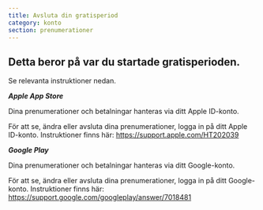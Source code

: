 ```yaml
---
title: Avsluta din gratisperiod
category: konto
section: prenumerationer
---
```

## Detta beror på var du startade gratisperioden.


Se relevanta instruktioner nedan.



***Apple App Store***


Dina prenumerationer och betalningar hanteras via ditt Apple ID-konto.


För att se, ändra eller avsluta dina prenumerationer, logga in på ditt Apple ID-konto. Instruktioner finns här: <https://support.apple.com/HT202039>



***Google Play***


Dina prenumerationer och betalningar hanteras via ditt Google-konto.


För att se, ändra eller avsluta dina prenumerationer, logga in på ditt Google-konto. Instruktioner finns här: <https://support.google.com/googleplay/answer/7018481>